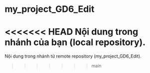 # my_project_GD6_Edit
<<<<<<< HEAD
Nội dung trong nhánh của bạn (local repository).
=======
Nội dung trong nhánh từ remote repository (my_project_GD6_Edit).
>>>>>>> main
